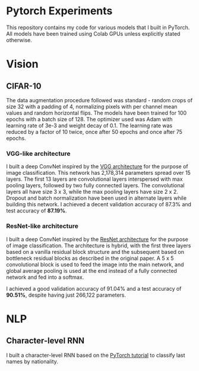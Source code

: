 # Pytorch Experiments

This repository contains my code for various models that I built in PyTorch. All models have been trained using Colab GPUs unless explicitly stated otherwise. 

# Vision

## CIFAR-10

The data augmentation procedure followed was standard - random crops of size 32 with a padding of 4, normalizing pixels with per channel mean values and random horizontal flips. The models have been trained for 100 epochs with a batch size of 128. The optimizer used was Adam with learning rate of 3e-3 and weight decay of 0.1. The learning rate was reduced by a factor of 10 twice, once after 50 epochs and once after 75 epochs. 

### VGG-like architecture

I built a deep ConvNet inspired by the [VGG architecture](https://arxiv.org/abs/1409.1556) for the purpose of image classification. This network has 2,178,314 parameters spread over 15 layers. The first 13 layers are convolutional layers interspersed with max pooling layers, followed by two fully connected layers. The convolutional layers all have size 3 x 3, while the max pooling layers have size 2 x 2. Dropout and batch normalization have been used in alternate layers while building this network. I achieved a decent validation accuracy of 87.3% and test accuracy of **87.19%**.

### ResNet-like architecture

I built a deep ConvNet inspired by the [ResNet architecture](https://arxiv.org/abs/1512.03385) for the purpose of image classification. The architecture is hybrid, with the first three layers based on a vanilla residual block structure and the subsequent based on bottleneck residual blocks as described in the original paper. A 5 x 5 convolutional block is used to feed the image into the main network, and global average pooling is used at the end instead of a fully connected network and fed into a softmax.

I achieved a good validation accuracy of 91.04% and a test accuracy of **90.51%**, despite having just 266,122 parameters.

# NLP

## Character-level RNN

I built a character-level RNN based on the [PyTorch tutorial](https://pytorch.org/tutorials/intermediate/char_rnn_classification_tutorial.html) to classify last names by nationality. 